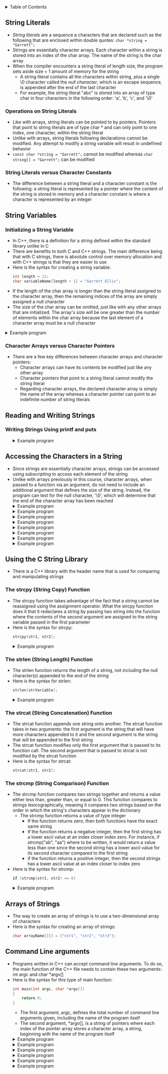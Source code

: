 <details>
<summary>Table of Contents</summary>
<ol>
  <li>
    <a href='#string-literals'>String Literals</a>
  </li> 
  <li>
    <a href='#string-variables'>String Variables</a>
  </li> 
  <li>
    <a href='#reading-and-writing-strings'>Reading and Writing Strings</a>
  </li> 
  <li>
    <a href='#accessing-the-characters-in-a-string'>Accessing the Characters in a Strings</a>
  </li> 
  <li>
    <a href='#command-line-arguments'>Command Line Arguments</a>
  </li> 
</ol>
</details>

## String Literals
<ul>
  <li><em>String literals</em> are a sequence a characters that are declared such as the following that are enclosed within double quotes: <code>char *string = "Garrett";</code></li>
  <li>Strings are essentially character arrays. Each character within a string is stored into an index of the char array. The name of the string is the char array</li>
  <li>When the compiler encounters a string literal of length size, the program sets aside size + 1 amount of memory for the string
    <ul>
      <li>A string literal contains all the characters within string, plus a single \0 character called the <em>null character</em>, which is an escape sequence, is appended after the end of the last character</li>
      <li>For example, the string literal "abc" is stored into an array of type char in four characters in the following order: 'a', 'b', 'c', and '\0'</li>   
    </ul>
  </li>   
</ul>  

### Operations on String Literals
<ul>
  <li>Like with arrays, string literals can be pointed to by pointers. Pointers that point to string literals are of type char * and can only point to one index, one character, within the string literal</li>
  <li>Unlike with arrays, string literals following declarations cannot be modified. Any attempt to modify a string variable will result in undefined behavior</li>  
  <li><code>const char *string = "Garrett";</code> cannot be modified whereas <code>char string[] = "Garrett";</code> can be modified</li>
</ul>   

### String Literals versus Character Constants
<ul>
  <li>The difference between a string literal and a character constant is the following: a string literal is represented by a pointer where the content of the string is stored in memory and a character constant is where a character is represented by an integer</li>
</ul>    

## String Variables
### Initializing a String Variable
<ul>
  <li>In C++, there is a definition for a string defined within the standard library unlike in C</li>
  <li>There are benefits to both C and C++ strings. The main difference being that with C strings, there is absolute control over memory allocation and with C++ strings is that they are easier to use</li>
  <li>Here is the syntax for creating a string variable:

```c
int length = 12;
char variableName[length + 1] = "Garrett Ellis";
```
  </li>    
  <li>If the length of the char array is longer than the string literal assigned to the character array, then the remaining indices of the array are simply assigned a null character</li>
  <li>The size of the char array can be omitted, just like with any other arrays that are initialized. The array's size will be one greater than the number of elements within the char array because the last element of a character array must be a null character</li>    
</ul>   

<details>
    <summary>Example program</summary>

What are the contents of string <code>s1</code> after executing the following statements?

<div align="center">

```cpp
string s1 = "hello"
string s2 = "students"
s1 += s1 + s2[0] + s1
```
</div>

<ul>  
  <details>
    <summary>Output</summary>

```cpp
//s1 = s1 + s1 + s2[0] + s1
//s1 = "hello" + "hello" + "s" + "hello"
//s1 = "hellohelloshello"
```
</details>
  </ul>  
</details>  

### Character Arrays versus Character Pointers
<ul>
  <li>There are a few key differences between character arrays and character pointers:
    <ul>
      <li>Character arrays can have its contents be modified just like any other array</li>
      <li>Character pointers that point to a string literal cannot modify the string literal</li>
      <li>Regarding character arrays, the declared character array is simply the name of the array whereas a character pointer can point to an indefinite number of string literals</li>
    </ul>
  </li>
</ul>   

## Reading and Writing Strings
### Writing Strings Using printf and puts
<ul>
  <details>
    <summary>Example program</summary>

```cpp
#include <iostream>
using namespace std;

int main()
{
    //variable declarations and initialization
    string str = "Garrett is amazing!";
    
    cout << str << endl;
    
    return 0;
}
```
<ul>  
  <details>
    <summary>Output</summary>
      <pre>
        <code>
Garrett is amazing!
        </code>
      </pre>  
    </details>
  </ul>  
  </details> 
</ul>

## Accessing the Characters in a String
<ul>
  <li>Since strings are essentially character arrays, strings can be accessed using subscripting to access each element of the string</li>
  <li>Unlike with arrays previously in this course, character arrays, when passed to a function via an argument, do not need to include an additional argument that defines the size of the string. Instead, the program can test for the null character, '\0', which will determine that the end of the character array has been reached</li>
  <details>
    <summary>Example program</summary>

```cpp
#include <iostream>
using namespace std;
//What is the return value of f("cabd", "acad")?

//function prototype for f
int f(char *s, char *t)
{
    //variable declarations
    char *p1, *p2;
    
    //nested for loops
    for(p1 = s; *p1 != '\0'; p1++) {
        for(p2 = t; *p2 != '\0'; p2++)
            if (*p1 == *p2) break;
        if(*p2 == '\0') break;
    }
    
    return p1 – s;
}
```
<ul>  
  <details>
    <summary>Output</summary>
      <pre>
        <code>
2
        </code>
      </pre>  
    </details>
  </ul>
  </details> 
  <details>
    <summary>Example program</summary>

```cpp
//What does the following read_lines function do, assuming that n is larger than the size of the input string?

int read_line(char *str, int n)
{
    int ch, i = 0;

    while ((ch = getchar()) == ' ');
    *str++ = ch;
    i++;

    while ((ch = getchar()) != '\n') {
        if (i < n) {
            *str++ = ch;
            i++;
        }    
    }
    *str = '\0';
    return i;
}
```
<ul>  
  <details>
    <summary>Output</summary>
      <pre>
        <code>
This function appends on to an existing string. It will first skip over all white spaces. Once a non-white space character is entered by the user, it will continue to store the remainder of characters to the string. Once the user enters a new-line character, the while loop terminates and the null character is appended to the end of the string. No spaces are added between the existing string and the new characters within the char array
        </code>
      </pre>  
    </details>
  </ul>
  </details> 
  <details>
    <summary>Example program</summary>

```cpp
#include <iostream>
using namespace std;

void change(char *s) {
    while (*s) {
        *s = (*s == 'a') ? 'x' : *s;
        s++;
    }
}

int main() {
    char str[] = "banana";

    change(str);
    cout << str;

    return 0;
}
```
<ul>  
  <details>
    <summary>Output</summary>
      <pre>
        <code>
bxnxnx
        </code>
      </pre>  
    </details>
  </ul>
  </details> 
  <details>
    <summary>Example program</summary>

```cpp
//Complete the function is_all_uppercase so that it checks if all letters in an input string str are uppercase letters. The string str is composed of letters only. It must return 1 if all letters in str are uppercase, and 0 otherwise

int is_all_uppercase(char str[]) {
    int flag = 1;

    return flag;
}  
```
<ul>  
  <details>
    <summary>Output</summary>

```cpp
int is_all_uppercase(char str[]) {
    int flag = 1;

    for (char *ptr = str; *ptr != '\0'; ptr++)
        if (*ptr >= 'a' && *ptr <= 'z')
            flag = 0;

    return flag;
}  
```
  </details>
  </ul>  
  </details> 
  <details>
    <summary>Example program</summary>

```cpp
//Write the function that shifts a message. The function expects message to point to a string containing the message to be shifted; shift represents the amount by which each letter in the message to be shifted. Lower-case letters remain lower-case when shifted, and upper-case remain upper-case

void shift(char *message, int shift) {
    
} 
```
<ul>  
  <details>
    <summary>Output</summary>

```c
void shift(char *message, int shift) {
    for (; shift >= 26;)
        shift -= 26;
        
    for (; *message != '\0'; message++) {
        if (*message >= 'a' && *message <= 'z') {
            *message += shift;
            if (*message > 'z')
                *message = 'a' + (*message - 'z' - 1);
        }        

        else if (*message >= 'A' && *message <= 'Z') {
            *message += shift;
            if (*message > 'Z')
                *message = 'A' + (*message - 'Z' - 1);
        }        
    }    
}
```
  </details>
  </ul>  
  </details> 
  <details>
    <summary>Example program</summary>

```cpp
//Complete the following function that replaces every occurrence of a character x with another character y in a given string, without using the standard library function

void replace_char(char *, char, char) {
    
} 
```
<ul>  
  <details>
    <summary>Output</summary>

```cpp
#include <iostream>
using namespace std;

void replace_char(char *, char, char);

int main()
{
    char string[] = "Garrett";

    replace_char(string, 'r', 's');

    cout << string;

    return 0;
}

void replace_char(char *str, char x, char y) {
    for (char *ptr = str; *ptr != '\0'; ptr++)
        if (*ptr == x)
            *ptr = y;
}
```
  </details>
  </ul>  
  </details> 
  <details>
    <summary>Example program</summary>

```cpp
//Write a function reverse_string that reverses a given string in place

void reverse(char *str) {

}
```
<ul>  
  <details>
    <summary>Output</summary>

```cpp
#include <iostream>
using namespace std;

void r(char *str) {
    int characters = 0;

    for (char *ptr = str; *ptr != '\0'; ptr++)
        characters++;

    for (char *ptr = str, *ptrE = str + characters - 1; ptr < ptrE; ptr++, ptrE--) {
        char temp = *ptr;
        *ptr = *ptrE;
        *ptrE = temp;
    }    
}

int main()
{
    char string[100] = "Garrett";

    r(string);

    cout << string;

    return 0;
}
```
  </details>
  </ul>  
  </details> 
  <details>
    <summary>Example program</summary>

```cpp
//Write a function is_palindrome to check if a string is palindrome

int is_palindrome(const char *str) {

}
```
<ul>  
  <details>
    <summary>Output</summary>

```cpp
#include <iostream>
#include <string.h>
using namespace std;

int is_palindrome(char *str) {
    int strLength = strlen(str);
    int flag = 1;

    for (char *ptr = str, *ptrEnd = str + strLength - 1; ptr <= ptrEnd; ptr++, ptrEnd--)
        if (*ptr != *ptrEnd)
            flag = 0;

    return flag;        
}

int main()
{
    char string[100] = "GaGaG";
    int flag = is_palindrome(string);

    (flag == 1) ? (cout << string << " is a palindrome\n") : (cout << string << " is not a palindrome\n");

    return 0;
}
```
  </details>
  </ul>  
  </details> 
</ul>   

## Using the C String Library
<ul>
  <li>There is a C++ library with the header name <code><string.h></code> that is used for comparing and manipulating strings</li>
</ul>    

### The strcpy (String Copy) Function
<ul>
  <li>The strcpy function takes advantage of the fact that a string cannot be reassigned using the assignment operator. What the strcpy function does it that it redeclares a string by passing two string into the function where the contents of the second argument are assigned to the string variable passed in the first parameter</li>
  <li>Here is the syntax for strcpy:

```cpp
strcpy(str1, str2);
```
  </li>
  <details>
    <summary>Example program</summary>

```cpp
//Complete the program below so it calls the swap function and prints the words in the array w in alphabetical order

#include <iostream>
using namespace std;

void swap(char *a, char *b)
{
    char tmp[4];
    strcpy(tmp, a);
    strcpy(a, b);
    strcpy(b, tmp);
}

int main()
{
    char w[3][4] = {"dog", "rat", "cat"};


    for (int i = 0; i < 3; i++)
        cout << w[i] << endl;

    return 0;    
}
```
<ul>  
  <details>
    <summary>Output</summary>

```cpp
#include <iostream>
#include <string.h>
using namespace std;

void swap(char *a, char *b)
{
    char tmp[4];
    strcpy(tmp, a);
    strcpy(a, b);
    strcpy(b, tmp);
}

int main()
{
    char w[3][4] = {"dog", "rat", "cat"};

    for (int i = 0; i < 3; i++)
        for (int j = i; j < 3; j++)
            if (strcmp(w[i], w[j]) > 0)
                swap(w[i], w[j]);

    for (int i = 0; i < 3; i++)
        cout << w[i] << endl;

    return 0;    
}
```
  </details>
  </ul>
  </details> 
</ul>    

### The strlen (String Length) Function
<ul>
  <li>The strlen function returns the length of a string, not including the null character(s) appended to the end of the string</li>
  <li>Here is the syntax for strlen:

```c
strlen(strVariable);
```
  </li>
  <details>
    <summary>Example program</summary>

```cpp
//Write a program that finds the length of the longest word in an array of strings such as the following: char w[5][20] = {"apple", "banana", "kiwi", "grape", "mango"};
```
<ul>  
  <details>
    <summary>Output</summary>

```cpp
#include <iostream>
#include <string.h>
using namespace std;

int main()
{
    //variable declarations and initialization
    char w[5][20] = {"apple", "banana", "kiwi", "grape", "mango"};
    int longest = strlen(w[4]);

    //for loop which iterates through the array of strings and compares the length of each string to the length of the longest string thus far
    for (int i = 0; i < 5; i++)
        if (strlen(w[i]) > longest)
            longest = strlen(w[i]);

    cout << "The longest word in the array is " << longest << " characters long" << endl;        
}
```
  </details>
  </ul>
  </details> 
</ul>    

### The strcat (String Concatenation) Function
<ul>
  <li>The strcat function appends one string onto another. The strcat function takes in two arguments: the first argument is the string that will have more characters appended to it and the second argument is the string that will be appended to the first string</li>
  <li>The strcat function modifies only the first argument that is passed to its function call. The second argument that is passed to strcat is not modified by the strcat function</li>
  <li>Here is the syntax for strcat:

```cpp
strcat(str1, str2);
```
  </li>
</ul>    

### The strcmp (String Comparison) Function
<ul>
  <li>The strcmp function compares two strings together and returns a value either less than, greater than, or equal to 0. This function compares to strings lexicographically, meaning it compares two strings based on the order in which the string's characters appear in the dictionary
    <ul>
      <li>The strcmp function returns a value of type integer
        <ul>
          <li>If the function returns zero, then both functions have the exact same string</li>
          <li>If the function returns a negative integer, then the first string has a lower ascii value at an index closer index zero. For instance, if strcmp("ab", "aa") where to be written, it would return a value less than one since the second string has a lower ascii value for its second character compared to the first string</li>
          <li>if the function returns a positive integer, then the second strings has a lower ascii value at an index closer to index zero</li>
        </ul>
      </li>
    </ul>        
  </li> 
  <li>Here is the syntax for strcmp:

```cpp
if (strcmp(str1, str2) == 0)
```
  </li>
  <details>
    <summary>Example program</summary>

```cpp
//What will be the value of string s2 after the following statements have been executed?
strcpy(s1, "Program");
strcpy(s2, "Design");
if strcmp(s1, s2) < 0
    strcat(s1, s2);
else
    strcat(s2, s1);
```
<ul>  
  <details>
    <summary>Output</summary>
      <pre>
        <code>
"DesignProgram"
        </code>
      </pre>  
    </details>
  </ul>  
  </details> 
</ul>    

## Arrays of Strings
<ul>
  <li>The way to create an array of strings is to use a two-dimensional array of characters</li>
  <li>Here is the syntax for creating an array of strings:

```cpp
char arrayName[][] = {"str1", "str2", "str3"};
```
  </li>
</ul>    

## Command Line arguments
<ul>
  <li>Programs written in C++ can accept command line arguments. To do so, the main function of the C++ file needs to contain these two arguments: int argc and char *argv[]</li>
  <li>Here is the syntax for this type of main function:

```cpp
int main(int argc, char *argv[])
{
    return 0;
} 
```
  <ul>
      <li>The first argument, argc, defines the total number of command line arguments given, including the name of the program itself</li>
      <li>The second argument, *argv[], is a string of pointers where each index of the pointer array stores a character array, a string, beginning with the name of the program itself</li>
    </ul>    
  </li>    
  <details>
    <summary>Example program</summary>

```cpp
//Write a program which will echo its command-line argument in reverse order. Running the program by typing, ./a.out today and tomorrow, should produce the following output: tomorrow and today
```
<ul>  
  <details>
    <summary>Output</summary>
      
```cpp
#include <iostream>
using namespace std;

int main(int argc, char *argv[]) 
{
    char **ptrB = argv + 1, **ptrE = argv + argc - 1;

    for (; ptrB < ptrE; ++ptrB, --ptrE) {
        char temp[100];
        strcpy(temp, *ptrB);
        strcpy(*ptrB, *ptrE);
        strcpy(*ptrE, temp);
    }

    for (char **ptr = argv + 1; ptr < argv + argc; ++ptr)
        cout << *ptr << endl;

    return 0;
}
```
  </details>
  </ul>  
  </details> 
  <details>
    <summary>Example program</summary>

```cpp
//Write a program where the user provides command line-arguments and the program will check if the user's arguments are palindromic. For instance, the command-line ./a.out 1 20 5 20 1 has palindromic arguments, but the command-line ./a.out 1 20 5 20 2 does not have palindromic arguments
```
<ul>  
  <details>
    <summary>Output</summary>  

```cpp
#include <iostream>
#include <string.h>
using namespace std;

int main(int argc, char *argv[]) 
{
    char **ptrB = argv + 1, **ptrE = argv + argc - 1;
    int palindrome = 1;

    for (; ptrB <= ptrE; ptrB++, ptrE--) 
        if (strcmp(*ptrB, *ptrE) != 0) 
            palindrome = 0;

    (palindrome) ? (cout << "Palindrome") : (cout << "Not Palindrome");        

    return 0;
}
```
  </details>
  </ul>  
  </details> 
  <details>
    <summary>Example program</summary>

```cpp
//Write a program that takes a series of strings as command-line arguments, reverses each string, and concatenates them into a single string. The output should be printed as a single line. For example, if the command is ./program_name hello world, the output should be olleh dlrow.
```
<ul>  
  <details>
    <summary>Output</summary>

```cpp
#include <iostream>
#include <string.h>
using namespace std;

int main(int argc, char *argv[])
{
    char **ptr = argv + 1, final[argc], *finalPtr = final;
    
    for (; ptr < argv + argc; ptr++) {
        for (char *charPtr = *ptr + strlen(*ptr) - 1, *begin = *ptr; charPtr > begin; charPtr--, begin++) {
            char temp = *begin;
            *begin = *charPtr;
            *charPtr = temp;
        }    
        strcat(final, " ");
        strcat(final, *ptr);
    }    
    
    cout << final << endl;

    return 0;
}
```
  </details>
  </ul>  
  </details> 
  <details>
    <summary>Example program</summary>

```cpp
//Write a program that removes all vowels (both uppercase and lowercase) from a given string. Use only pointer manipulation--no indexing with [] or standard library functions.
```
<ul>  
  <details>
    <summary>Output</summary>

```cpp
#include <iostream>
#include <string.h>
using namespace std;

int main(int argc, char *argv[]) 
{
    char **ptr = argv + 1;

    for (; ptr < argv + argc; ptr++) 
        for (char *charPtr = *ptr; *charPtr != '\0'; charPtr++)
            if (*charPtr == 'a' || *charPtr == 'e' || *charPtr == 'i' || *charPtr == 'o' || *charPtr == 'u' || *charPtr == 'A' || *charPtr == 'E' || *charPtr == 'I' || *charPtr == 'O' || *charPtr == 'U') {
                for (char *copyPtr = charPtr; *copyPtr != '\0'; copyPtr++)
                    *copyPtr = *(copyPtr + 1);

                charPtr--;    
            }

    for (char **ptr = argv + 1; ptr < argv + argc; ptr++)
        cout << *ptr << endl;        

    return 0;
}     
```
  </details>
  </ul>  
  </details> 
  <details>
    <summary>Example program</summary>

```cpp
//Write a function that extracts the file extension from a given file name. If no extension exists, store an empty string in extension. Complete the following function:

void extract_extension(char *filename, char *extension) {
  
}
```
<ul>  
  <details>
    <summary>Output</summary>

```cpp
#include <iostream>
#include <string.h>
using namespace std;

void extract_extension(char *filename, char *extension) {
    char *tempPtr = extension;
    for (char *ptr = filename; *ptr != '\0'; ptr++)
        if (*ptr == '.')
            for (char *newPtr = ptr; *newPtr != '\0'; newPtr++)
                *tempPtr++ = *newPtr;
}

int main(int argc, char *argv[]) 
{
    char **ptr = argv + 1, extension[100] = {'\0'};

    extract_extension(*ptr, extension);    

    cout << extension << endl; 

    return 0;
}
```
  </details>
  </ul>  
  </details> 
  <details>
    <summary>Example program</summary>

```cpp
//Write a program that takes multiple strings as command-line arguments and counts the total number of vowels and consonants across all strings. Print the results to the console. The following function definition can be used to help

int count_vowels(char *str) {
  
}
```
<ul>  
  <details>
    <summary>Output</summary>

```cpp
#include <iostream>
#include <string.h>
using namespace std;

int count_vowels(char *str) {
    char *charPtr = str;
    int count = 0;

    for (; *charPtr != '\0'; charPtr++)
        if (*charPtr == 'a' || *charPtr == 'e' || *charPtr == 'i' || *charPtr == 'o' || *charPtr == 'u' || *charPtr == 'A' || *charPtr == 'E' || *charPtr == 'I' || *charPtr == 'O' || *charPtr == 'U')
            count++;

    return count;        
}

int main(int argc, char *argv[]) 
{
    char **ptr = argv + 1;
    int vowels = 0, consonants = 0;

    for (; ptr < argv + argc; ptr++) {
        vowels += count_vowels(*ptr);
        consonants += strlen(*ptr) - vowels;
    }    

    cout << "Vowels: " << vowels << "\nConsonants: " << consonants << endl;

    return 0;
}
```
  </details>
  </ul>  
  </details> 
</ul>    
